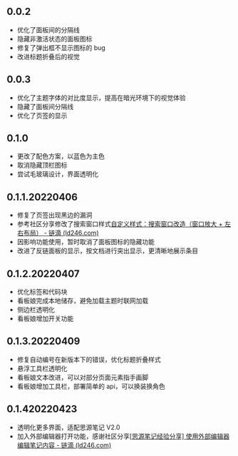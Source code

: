## 0.0.2

- 优化了面板间的分隔线
- 隐藏非激活状态的面板图标
- 修复了弹出框不显示图标的 bug
- 改进标题折叠后的视觉

## 0.0.3

- 优化了主题字体的对比度显示，提高在暗光环境下的视觉体验
- 隐藏了面板间分隔线
- 优化了页签的显示

## 0.1.0

- 更改了配色方案，以蓝色为主色
- 取消隐藏顶栏图标
- 尝试毛玻璃设计，界面透明化

## 0.1.1.20220406

- 修复了页签出现黑边的漏洞
- 参考社区分享修改了搜索窗口样式[自定义样式：搜索窗口改造（窗口放大 + 左右布局） - 链滴 (ld246.com)](https://ld246.com/article/1648269766832)
- 因影响功能使用，暂时取消了面板图标的隐藏功能
- 改进了反链面板的显示，按文档进行突出显示，更清晰地展示条目

## 0.1.2.20220407

- 优化标签和代码块
- 看板娘完成本地储存，避免加载主题时联网加载
- 侧边栏透明化
- 看板娘增加开关功能

## 0.1.3.20220409

- 修复自动编号在新版本下的错误，优化标题折叠样式
- 悬浮工具栏透明化
- 看板娘文本改进，可以对部分页面元素指手画脚
- 看板娘增加工具栏，部署简单的 api，可以换装换角色

## 0.1.420220423

- 透明化更多界面，适配思源笔记 V2.0
- 加入外部编辑器打开功能，感谢社区分享[[思源笔记经验分享] 使用外部编辑器编辑笔记内容 - 链滴 (ld246.com)](https://ld246.com/article/1650694653631)
